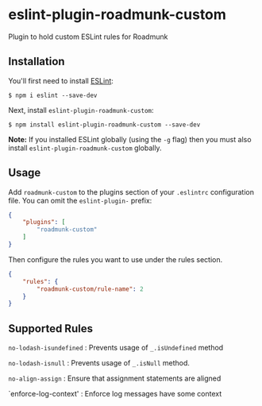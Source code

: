 # eslint-plugin-roadmunk-custom

Plugin to hold custom ESLint rules for Roadmunk

## Installation

You'll first need to install [ESLint](http://eslint.org):

```
$ npm i eslint --save-dev
```

Next, install `eslint-plugin-roadmunk-custom`:

```
$ npm install eslint-plugin-roadmunk-custom --save-dev
```

**Note:** If you installed ESLint globally (using the `-g` flag) then you must also install `eslint-plugin-roadmunk-custom` globally.

## Usage

Add `roadmunk-custom` to the plugins section of your `.eslintrc` configuration file. You can omit the `eslint-plugin-` prefix:

```json
{
    "plugins": [
        "roadmunk-custom"
    ]
}
```


Then configure the rules you want to use under the rules section.

```json
{
    "rules": {
        "roadmunk-custom/rule-name": 2
    }
}
```

## Supported Rules

`no-lodash-isundefined` : Prevents usage of `_.isUndefined` method

`no-lodash-isnull` : Prevents usage of `_.isNull` method.

`no-align-assign` : Ensure that assignment statements are aligned

`enforce-log-context' : Enforce log messages have some context
